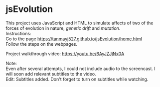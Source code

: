 # jsEvolution
This project uses JavaScript and HTML to simulate affects of two of the forces of evolution in nature, <em>genetic drift</em> and <em>mutation</em>. <br>
Instructions: <br>
  Go to the page https://tanmayj527.github.io/jsEvolution/home.html <br>
  Follow the steps on the webpages. <br>

Project walkthrough video:
https://youtu.be/6AyJZJjNx0A <br> 
<p>Note: <br>
Even after several attempts, I could not include audio to the screencast. I will soon add relevant subtitles to the video.<br>
Edit: Subtitles added. Don't forget to turn on subtitles while watching.
</p> 
